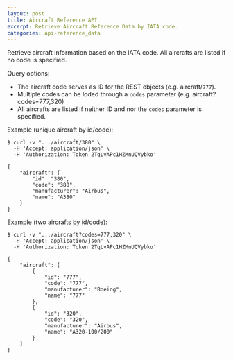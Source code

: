 ```yaml
---
layout: post
title: Aircraft Reference API
excerpt: Retrieve Aircraft Reference Data by IATA code.
categories: api-reference_data
---
```

Retrieve aircraft information based on the IATA code. All aircrafts are listed if no code is specified. 

Query options:
* The aircraft code serves as ID for the REST objects (e.g. aircraft/`777`). 
* Multiple codes can be loded through a `codes` parameter (e.g. aircraft?codes=777,320)
* All aircrafts are listed if neither ID and nor the `codes` parameter is specified.


Example (unique aircraft by id/code):

    $ curl -v ".../aircraft/380" \
      -H 'Accept: application/json' \
      -H 'Authorization: Token 2TqLvAPc1HZMnUQVybko'

    {
        "aircraft": {
            "id": "380",
            "code": "380",
            "manufacturer": "Airbus",
            "name": "A380"
        }
    }

Example (two aircrafts by id/code):

    $ curl -v ".../aircraft?codes=777,320" \
      -H 'Accept: application/json' \
      -H 'Authorization: Token 2TqLvAPc1HZMnUQVybko'

    {
        "aircraft": [
            {
                "id": "777",
                "code": "777",
                "manufacturer": "Boeing",
                "name": "777"
            },
            {
                "id": "320",
                "code": "320",
                "manufacturer": "Airbus",
                "name": "A320-100/200"
            }
        ]
    }
